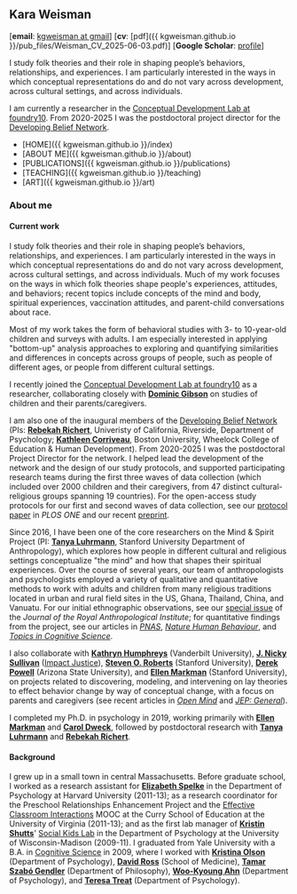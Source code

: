 ## Kara Weisman

[**email**: [kgweisman at gmail](mailto:kgweisman@gmail.com)] [**cv**: [pdf]({{ kgweisman.github.io }}/pub_files/Weisman_CV_2025-06-03.pdf)] [**Google Scholar**: [profile](https://scholar.google.com/citations?user=Ythhby0AAAAJ&hl=en)]

I study folk theories and their role in shaping people’s behaviors, relationships, and experiences. I am particularly interested in the ways in which conceptual representations do and do not vary across development, across cultural settings, and across individuals. 

I am currently a researcher in the [Conceptual Development Lab at foundry10](https://www.foundry10.org/conceptual-development-lab). From 2020-2025 I was the postdoctoral project director for the [Developing Belief Network](https://www.developingbelief.com/).

* [HOME]({{ kgweisman.github.io }}/index)
* [ABOUT ME]({{ kgweisman.github.io }}/about)
* [PUBLICATIONS]({{ kgweisman.github.io }}/publications)
* [TEACHING]({{ kgweisman.github.io }}/teaching)
* [ART]({{ kgweisman.github.io }}/art)

### About me

#### Current work

I study folk theories and their role in shaping people’s behaviors, relationships, and experiences. I am particularly interested in the ways in which conceptual representations do and do not vary across development, across cultural settings, and across individuals. Much of my work focuses on the ways in which folk theories shape people's experiences, attitudes, and behaviors; recent topics include concepts of the mind and body, spiritual experiences, vaccination attitudes, and parent-child conversations about race. 

Most of my work takes the form of behavioral studies with 3- to 10-year-old children and surveys with adults. I am especially interested in applying "bottom-up" analysis approaches to exploring and quantifying similarities and differences in concepts across groups of people, such as people of different ages, or people from different cultural settings.

I recently joined the [Conceptual Development Lab at foundry10](https://www.foundry10.org/conceptual-development-lab) as a researcher, collaborating closely with **[Dominic Gibson](https://www.dominicgibson.com/)** on studies of children and their parents/caregivers.

I am also one of the inaugural members of the [Developing Belief Network](https://www.developingbelief.com/) (PIs: **[Rebekah Richert](https://ccl.ucr.edu/our-team/director/)**, Univeristy of California, Riverside, Department of Psychology; **[Kathleen Corriveau](https://www.bu.edu/wheelock/profile/kathleen-corriveau/)**, Boston University, Wheelock College of Education & Human Development). From 2020-2025 I was the postdoctoral Project Director for the network. I helped lead the development of the network and the design of our study protocols, and supported participating research teams during the first three waves of data collection (which included over 2000 children and their caregivers, from 47 distinct cultural-religious groups spanning 19 countries). For the open-access study protocols for our first and second waves of data collection, see our [protocol paper](https://journals.plos.org/plosone/article?id=10.1371/journal.pone.0292755) in _PLOS ONE_ and our recent [preprint](https://osf.io/p326e/).

Since 2016, I have been one of the core researchers on the Mind & Spirit Project (PI: **[Tanya Luhrmann](http://luhrmann.net/)**, Stanford University Department of Anthropology), which explores how people in different cultural and religious settings conceptualize "the mind" and how that shapes their spiritual experiences. Over the course of several years, our team of anthropologists and psychologists employed a variety of qualitative and quantitative methods to work with adults and children from many religious traditions located in urban and rural field sites in the US, Ghana, Thailand, China, and Vanuatu. For our initial ethnographic observations, see our [special issue](https://rai.onlinelibrary.wiley.com/toc/14679655/2020/26/S1) of the _Journal of the Royal Anthropological Institute_; for quantitative findings from the project, see our articles in [_PNAS_](https://www.pnas.org/content/118/5/e2016649118), [_Nature Human Behaviour_](https://www.nature.com/articles/s41562-021-01184-8), and [_Topics in Cognitive Science_](https://onlinelibrary.wiley.com/doi/full/10.1111/tops.70002). 

I also collaborate with **[Kathryn Humphreys](http://www.kathrynhumphreys.com/)** (Vanderbilt University), **[J. Nicky Sullivan](https://www.linkedin.com/in/nicky-sullivan-phd/)** ([Impact Justice](https://impactjustice.org/)), **[Steven O. Roberts](https://psychology.stanford.edu/people/steven-o-roberts)** (Stanford University), **[Derek Powell](https://www.cognitivedatascience.org/)** (Arizona State University), and **[Ellen Markman](https://profiles.stanford.edu/ellen-markman)** (Stanford University), on projects related to discovering, modeling, and intervening on lay theories to effect behavior change by way of conceptual change, with a focus on parents and caregivers (see recent articles in [_Open Mind_](https://direct.mit.edu/opmi/article/doi/10.1162/opmi_a_00200/130657) and [_JEP: General_](https://psycnet.apa.org/doiLanding?doi=10.1037%2Fxge0001324)).

I completed my Ph.D. in psychology in 2019, working primarily with **[Ellen Markman](https://profiles.stanford.edu/ellen-markman)** and **[Carol Dweck](https://profiles.stanford.edu/carol-dweck)**, followed by postdoctoral research with **[Tanya Luhrmann](https://anthropology.stanford.edu/people/tanya-marie-luhrmann)** and **[Rebekah Richert](https://www.childcoglab.org/director)**.


#### Background

I grew up in a small town in central Massachusetts. Before graduate school, I worked as a research assistant for **[Elizabeth Spelke](https://www.harvardlds.org/our-labs/spelke-labspelke-lab-members/elizabeth-spelke/)** in the Department of Psychology at Harvard University (2011-13); as a research coordinator for the Preschool Relationships Enhancement Project and the [Effective Classroom Interactions](https://www.mooc-list.com/course/effective-classroom-interactions-supporting-young-children%E2%80%99s-development-coursera) MOOC at the Curry School of Education at the University of Virginia (2011-13); and as the first lab manager of **[Kristin Shutts](https://psych.wisc.edu/staff/shutts-kristin/)**' [Social Kids Lab](https://socialkids.waisman.wisc.edu/) in the Department of Psychology at the University of Wisconsin-Madison (2009-11). I graduated from Yale University with a B.A. in [Cognitive Science](http://cogsci.yale.edu/) in 2009, where I worked with **[Kristina Olson](https://psych.princeton.edu/person/kristina-olson)** (Department of Psychology), **[David Ross](https://medicine.yale.edu/profile/david-a-ross/)** (School of Medicine), **[Tamar Szabó Gendler](http://tamar-gendler.yale.edu/)** (Department of Philosophy), **[Woo-Kyoung Ahn](http://ahnthinkinglab.yale.edu/)** (Department of Psychology), and **[Teresa Treat](https://psychology.uiowa.edu/people/teresa-treat)** (Department of Psychology).

